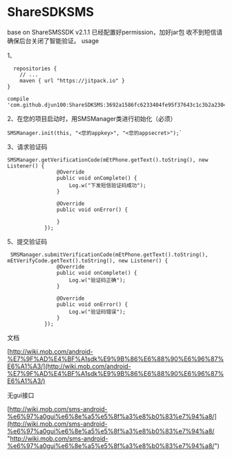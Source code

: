 # ShareSDKSMS
base on ShareSMSSDK v2.1.1
已经配置好permission，加好jar包
收不到短信请确保后台关闭了智能验证。
usage

1、

      repositories {
        // ...
        maven { url "https://jitpack.io" }
    }

    compile 'com.github.djun100:ShareSDKSMS:3692a1586fc6233404fe95f37643c1c3b2a23041'
2、在您的项目启动时，用SMSManager类进行初始化（必须）

    SMSManager.init(this, "<您的appkey>", "<您的appsecret>");`

3、请求验证码

    SMSManager.getVerificationCode(mEtPhone.getText().toString(), new Listener() {
                    @Override
                    public void onComplete() {
                        Log.w("下发短信验证码成功");
                    }

                    @Override
                    public void onError() {

                    }
                });

5、提交验证码

     SMSManager.submitVerificationCode(mEtPhone.getText().toString(), mEtVerifyCode.getText().toString(), new Listener() {
                    @Override
                    public void onComplete() {
                        Log.w("验证码正确");
                    }

                    @Override
                    public void onError() {
                        Log.w("验证码错误");
                    }
                });

文档

[http://wiki.mob.com/android-%E7%9F%AD%E4%BF%A1sdk%E9%9B%86%E6%88%90%E6%96%87%E6%A1%A3/](http://wiki.mob.com/android-%E7%9F%AD%E4%BF%A1sdk%E9%9B%86%E6%88%90%E6%96%87%E6%A1%A3/)

无gui接口

[http://wiki.mob.com/sms-android-%e6%97%a0gui%e6%8e%a5%e5%8f%a3%e8%b0%83%e7%94%a8/](http://wiki.mob.com/sms-android-%e6%97%a0gui%e6%8e%a5%e5%8f%a3%e8%b0%83%e7%94%a8/ "http://wiki.mob.com/sms-android-%e6%97%a0gui%e6%8e%a5%e5%8f%a3%e8%b0%83%e7%94%a8/")

